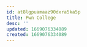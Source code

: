 ```yaml
---
id: at8lgpuamaaz90dxra5ka5p
title: Pwn College
desc: ''
updated: 1669076334089
created: 1669076334089
---
```

